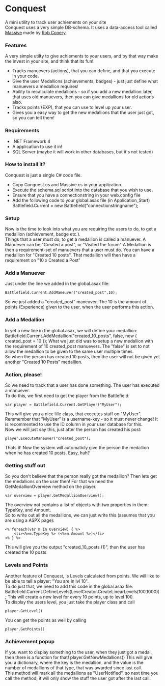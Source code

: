 ﻿Conquest
========
A mini utility to track user achiements on your site  
Conquest uses a very simple DB-schema. It uses a data-access tool called [Massive](https://github.com/robconery/massive) made by [Rob Conery](http://blog.wekeroad.com/).

### Features
A very simple utilty to give achiements to your users, and by that way make the invest in your site, and think that its fun!

* Tracks manuevers (actions), that you can define, and that you execute in your code.
* Give the user Medallions (achievements, badges) - just just define what manuevers a medallion requires!
* Ability to recalculate medallions - so if you add a new medallion later, that uses old manuevers, then you can give medallions for old actions also.
* Tracks points (EXP), that you can use to level up your user.
* Gives you a easy way to get the new medallions that the user just got, so you can tell them!

### Requirements
* .NET Framework 4
* A application to use it in!
* SQL Server (maybe it will work in other databases, but it's not tested)

### How to install it?
Conquest is just a single C# code file. 

* Copy Conquest.cs and Massive.cs in your application.
* Execute the schema.sql script into the database that you wish to use.
* Ensure that you have a connectionstring in your web.config file
* Add the following code to your global.asax file (in Application_Start)
	Battlefield.Current = new Battlefield("connectionstringname");

### Setup
Now is the time to look into what you are requiring the users to do, to get a medallion (achievement, badge etc.).  
Things that a user must do, to get a medallion is called a manuever. A Manuever can be "Created a post", or "Visited the forum"
A Medallion is then a requirement-set of manuevers that a user must do. You can have a medallion for "Created 10 posts". That medallion will then have a requirement on "10 x Created a Post"

### Add a Manuever
Just under the line we added in the global.asax file:

	Battlefield.Current.AddManeuver("created_post",10);

So we just added a "created_post" maneuver. The 10 is the amount of points (Experience) given to the user, when the user performs this action.  

### Add a Medallion
In yet a new line in the global.asax, we will define your medallion:
	Battlefield.Current.AddMedallion("created_10_posts", false, new { created_post = 10 });
What we just did was to setup a new medallion with the requirement of 10 created_post manuevers. The "false" is set to not allow the medallion to be given to the same user multiple times.  
So when the person has created 10 posts, then the user will not be given yet another "Created 10 Posts" medallion.

### Action, please!
So we need to track that a user has done something. The user has executed a manuever.  
To do this, we first need to get the player from the Battlefield:

	var player = Battlefield.Current.GetPlayer("MyUser");

This will give you a nice lille class, that executes stuff on "MyUser". Remmember that "MyUser" is a username-key - so it must never change! It is recommented to use the ID column in your user database for this.  
Now we will just say this, just after the person has created his post:

	player.ExecuteManeuver("created_post");

Thats it! Now the system will automaticly give the person the medallion when he has created 10 posts. Easy, huh?

### Getting stuff out
So you don't believe that the person really got the medallion?
Then lets get the medallions on the user then!
For that we need the GetMedallionOverview method on the player.

	var overview = player.GetMedallionOverview();

The overview not contains a list of objects with two properties in them: TypeKey, and Amount.  
So to write out all the medallions, we can just write this (assumes that you are using a ASPX page):

	<% foreach(var m in Overview) { %>
		<li><%=m.TypeKey %> (<%=m.Amount %>)</li>
	<% } %>

This will give you the output "created_10_posts (1)", then the user has created the 10 posts.  

### Levels and Points
Another feature of Conquest, is Levels calculated from points. We will like to be able to tell a player: "You are in lvl 10".  
To do just that, we need to add this code in the global.asax file:
	Battlefield.Current.DefineLevels(LevelCreator.CreateLinearLevels(100,1000));
This will create a new level for every 10 points, up to level 100.  
To display the users level, you just take the player class and call 

	player.GetLevel()

You can get the points as well by calling 

	player.GetPoints() 

### Achievement popup
If you want to display something to the user, when they just got a medal, then there is a function for that!
	player.GetNewMedallions()
This will give you a dictionary, where the key is the medallion, and the value is the number of medallions of that type, that was awarded since last call.  
This method will mark all the medallions as "UserNotified", so next time you call the method, it will only show the stuff the user got after the last call.